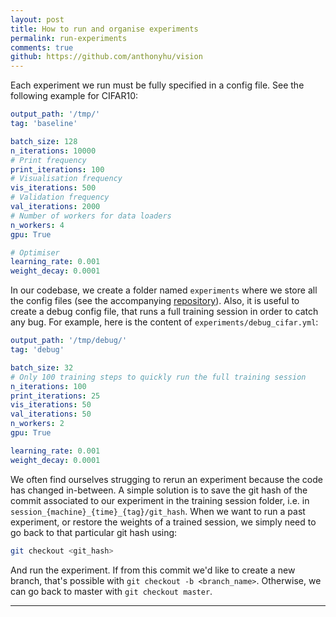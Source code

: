 ```yaml
---
layout: post
title: How to run and organise experiments
permalink: run-experiments
comments: true
github: https://github.com/anthonyhu/vision
---
```


Each experiment we run must be fully specified in a config file. See the following example for CIFAR10:

```yaml
output_path: '/tmp/'
tag: 'baseline'

batch_size: 128
n_iterations: 10000
# Print frequency
print_iterations: 100
# Visualisation frequency
vis_iterations: 500
# Validation frequency
val_iterations: 2000
# Number of workers for data loaders
n_workers: 4
gpu: True

# Optimiser
learning_rate: 0.001
weight_decay: 0.0001
```

In our codebase, we create a folder named `experiments` where we store all the config files (see the accompanying
[repository](https://github.com/anthonyhu/vision)). Also, it is useful to 
create a debug config file, that runs a full training session in order to catch any bug. For example, here is the
content of `experiments/debug_cifar.yml`:

```yaml
output_path: '/tmp/debug/'
tag: 'debug'

batch_size: 32
# Only 100 training steps to quickly run the full training session
n_iterations: 100
print_iterations: 25
vis_iterations: 50
val_iterations: 50
n_workers: 2
gpu: True

learning_rate: 0.001
weight_decay: 0.0001
```

We often find ourselves strugging to rerun an experiment because the code has changed in-between. A simple solution is 
to save the git hash of the commit associated to our experiment in the training session folder, i.e. 
in `session_{machine}_{time}_{tag}/git_hash`. When we want to run a past
experiment, or restore the weights of a trained session, we simply need to go back to that particular git hash using:

```bash
git checkout <git_hash>
``` 

And run the experiment. If from this commit we'd like to create a new branch, that's possible with `git checkout -b <branch_name>`. 
Otherwise, we can go back to master with `git checkout master`.

-----
